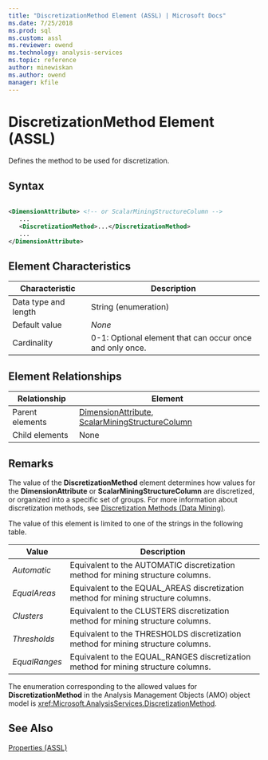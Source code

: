 ```yaml
---
title: "DiscretizationMethod Element (ASSL) | Microsoft Docs"
ms.date: 7/25/2018
ms.prod: sql
ms.custom: assl
ms.reviewer: owend
ms.technology: analysis-services
ms.topic: reference
author: minewiskan
ms.author: owend
manager: kfile
---
```

# DiscretizationMethod Element (ASSL)

  Defines the method to be used for discretization.  
  
## Syntax  
  
```xml  
  
<DimensionAttribute> <!-- or ScalarMiningStructureColumn -->  
   ...  
   <DiscretizationMethod>...</DiscretizationMethod>  
   ...  
</DimensionAttribute>  
```  
  
## Element Characteristics  
  
|Characteristic|Description|  
|--------------------|-----------------|  
|Data type and length|String (enumeration)|  
|Default value|*None*|  
|Cardinality|0-1: Optional element that can occur once and only once.|  
  
## Element Relationships  
  
|Relationship|Element|  
|------------------|-------------|  
|Parent elements|[DimensionAttribute](data-type/dimensionattribute-data-type-assl.md), [ScalarMiningStructureColumn](data-type/scalarminingstructurecolumn-data-type-assl.md)|  
|Child elements|None|  
  
## Remarks  
 The value of the **DiscretizationMethod** element determines how values for the **DimensionAttribute** or **ScalarMiningStructureColumn** are discretized, or organized into a specific set of groups. For more information about discretization methods, see [Discretization Methods &#40;Data Mining&#41;](../../../analysis-services/data-mining/discretization-methods-data-mining.md).  
  
 The value of this element is limited to one of the strings in the following table.  
  
|Value|Description|  
|-----------|-----------------|  
|*Automatic*|Equivalent to the AUTOMATIC discretization method for mining structure columns.|  
|*EqualAreas*|Equivalent to the EQUAL_AREAS discretization method for mining structure columns.|  
|*Clusters*|Equivalent to the CLUSTERS discretization method for mining structure columns.|  
|*Thresholds*|Equivalent to the THRESHOLDS discretization method for mining structure columns.|  
|*EqualRanges*|Equivalent to the EQUAL_RANGES discretization method for mining structure columns.|  
  
 The enumeration corresponding to the allowed values for **DiscretizationMethod** in the Analysis Management Objects (AMO) object model is <xref:Microsoft.AnalysisServices.DiscretizationMethod>.  
  
## See Also  
 [Properties &#40;ASSL&#41;](properties/properties-assl.md)  
  
  
